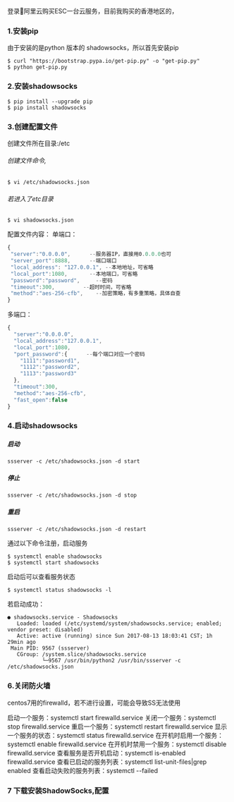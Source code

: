 
登录阿里云购买ESC一台云服务，目前我购买的香港地区的，

### 1.安装pip
由于安装的是python 版本的 shadowsocks，所以首先安装pip

```
$ curl "https://bootstrap.pypa.io/get-pip.py" -o "get-pip.py"
$ python get-pip.py
```

### 2.安装shadowsocks

```
$ pip install --upgrade pip
$ pip install shadowsocks
```

### 3.创建配置文件
创建文件所在目录:/etc

###### 创建文件命令,

```
$ vi /etc/shadowsocks.json
```

###### 若进入了etc目录

```
$ vi shadowsocks.json
```

配置文件内容：
单端口：

```js
{
 "server":"0.0.0.0",      --服务器IP，直接用0.0.0.0也可
 "server_port":8888,      --端口端口
 "local_address": "127.0.0.1", --本地地址，可省略
 "local_port":1080,       --本地端口，可省略
 "password":"password",     --密码
 "timeout":300,         --超时时间，可省略
 "method":"aes-256-cfb",    --加密策略，有多重策略，具体自查
}
```

多端口：

```js
{
  "server":"0.0.0.0",
  "local_address":"127.0.0.1",
  "local_port":1080,
  "port_password":{      --每个端口对应一个密码
    "1111":"password1",
    "1112":"password2",
    "1113":"password3"
  },
  "timeout":300,
  "method":"aes-256-cfb",
  "fast_open":false
}
```

### 4.启动shadowsocks

##### 启动

```
ssserver -c /etc/shadowsocks.json -d start
```

##### 停止

```
ssserver -c /etc/shadowsocks.json -d stop
```

##### 重启

```
ssserver -c /etc/shadowsocks.json -d restart

```

通过以下命令注册，启动服务

```
$ systemctl enable shadowsocks
$ systemctl start shadowsocks
```
启动后可以查看服务状态

```
$ systemctl status shadowsocks -l

```
若启动成功：

```
● shadowsocks.service - Shadowsocks
   Loaded: loaded (/etc/systemd/system/shadowsocks.service; enabled; vendor preset: disabled)
   Active: active (running) since Sun 2017-08-13 18:03:41 CST; 1h 29min ago
 Main PID: 9567 (ssserver)
   CGroup: /system.slice/shadowsocks.service
           └─9567 /usr/bin/python2 /usr/bin/ssserver -c /etc/shadowsocks.json
```



### 6.关闭防火墙
centos7用的firewalld，若不进行设置，可能会导致SS无法使用

启动一个服务：systemctl start firewalld.service
关闭一个服务：systemctl stop firewalld.service
重启一个服务：systemctl restart firewalld.service
显示一个服务的状态：systemctl status firewalld.service
在开机时启用一个服务：systemctl enable firewalld.service
在开机时禁用一个服务：systemctl disable firewalld.service
查看服务是否开机启动：systemctl is-enabled firewalld.service
查看已启动的服务列表：systemctl list-unit-files|grep enabled
查看启动失败的服务列表：systemctl --failed



### 7 下载安装ShadowSocks,配置
